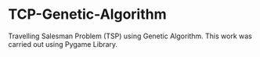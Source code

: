 # TCP-Genetic-Algorithm
Travelling Salesman Problem (TSP) using Genetic Algorithm. This work was carried out using Pygame Library.
